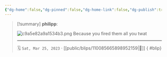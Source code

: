 ```yaml
---
{"dg-home":false,"dg-pinned":false,"dg-home-link":false,"dg-publish":true,"type":"blip","disabled rules":["yaml-title","yaml-title-alias","file-name-heading"],"title":"philipp on mastodon @ 2023-03-25","created-date":"2023-03-25T19:52:34","id":110085665898952160,"updated-date":"2025-05-02T08:50:43","dg-path":"blips/110085665898952159.md","permalink":"/blips/110085665898952159/","dgPassFrontmatter":true,"created":"2023-03-25T19:52:34","updated":"2025-05-02T08:50:43"}
---
```


> [!summary] **philipp**:
>
> ![c9a5e82a9a1534b3.png](/img/user/attachments/c9a5e82a9a1534b3.png)
> Because you fired them all you twat
> - - -
>
> 🗓️ `Sat, Mar 25, 2023` · [[public/blips/110085665898952159\|🔗]]
{ #blip}

